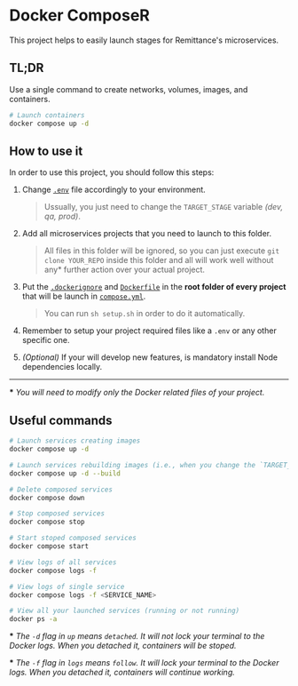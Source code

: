 # Docker ComposeR

This project helps to easily launch stages for Remittance's microservices.

## TL;DR

Use a single command to create networks, volumes, images, and containers.

```bash
# Launch containers
docker compose up -d
```

## How to use it

In order to use this project, you should follow this steps:

1. Change [`.env`](./env) file accordingly to your environment.

   > Ussually, you just need to change the `TARGET_STAGE` variable _(dev, qa,
   > prod)_.

1. Add all microservices projects that you need to launch to this folder.

   > All files in this folder will be ignored, so you can just execute
   > `git clone YOUR_REPO` inside this folder and all will work well
   > without any\* further action over your actual project.

1. Put the [`.dockerignore`](./.dockerignore) and [`Dockerfile`](./Dockerfile)
   in the **root folder of every project** that will be launch
   in [`compose.yml`](./compose.yml).

   > You can run `sh setup.sh` in order to do it automatically.

1. Remember to setup your project required files like a `.env` or any other
   specific one.

1. _(Optional)_ If your will develop new features, is mandatory install Node
   dependencies locally.

---

**\*** _You will need to modify only the Docker related files of your project._

## Useful commands

```bash
# Launch services creating images
docker compose up -d

# Launch services rebuilding images (i.e., when you change the `TARGET_STAGE`)
docker compose up -d --build

# Delete composed services
docker compose down

# Stop composed services
docker compose stop

# Start stoped composed services
docker compose start

# View logs of all services
docker compose logs -f

# View logs of single service
docker compose logs -f <SERVICE_NAME>

# View all your launched services (running or not running)
docker ps -a
```

**\*** _The `-d` flag in `up` means `detached`. It will not lock your terminal
to the Docker logs. When you detached it, containers will be stoped._

**\*** _The `-f` flag in `logs` means `follow`. It will lock your terminal to the
Docker logs. When you detached it, containers will continue working._
